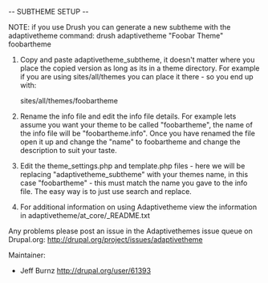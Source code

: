 -- SUBTHEME SETUP --

NOTE: if you use Drush you can generate a new subtheme with the adaptivetheme
command: drush adaptivetheme "Foobar Theme" foobartheme

1. Copy and paste adaptivetheme_subtheme, it doesn't matter where you place
   the copied version as long as its in a theme directory. For example if you
   are using sites/all/themes you can place it there - so you end up with:

   sites/all/themes/foobartheme

2. Rename the info file and edit the info file details. For example lets assume
   you want your theme to be called "foobartheme", the name of the info file will
   be "foobartheme.info". Once you have renamed the file open it up and change
   the "name" to foobartheme and change the description to suit your taste.

3. Edit the theme_settings.php and template.php files - here we will be replacing
   "adaptivetheme_subtheme" with your themes name, in this case "foobartheme" -
   this must match the name you gave to the info file. The easy way is to just
   use search and replace.

4. For additional information on using Adaptivetheme view the information in
   adaptivetheme/at_core/_README.txt

Any problems please post an issue in the Adaptivethemes issue queue on Drupal.org:
http://drupal.org/project/issues/adaptivetheme

Maintainer:
* Jeff Burnz http://drupal.org/user/61393